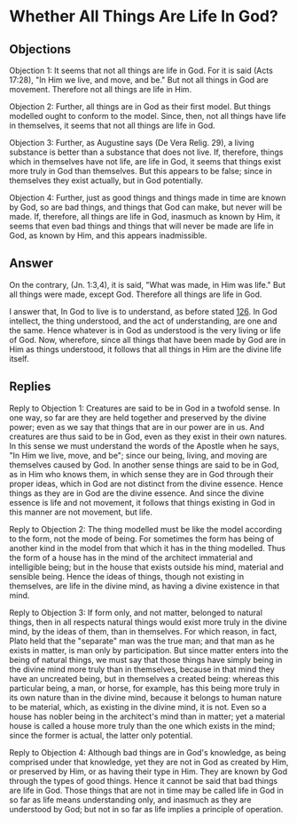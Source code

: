 # Whether All Things Are Life In God?

## Objections

Objection 1: It seems that not all things are life in God. For it is said (Acts 17:28), "In Him we live, and move, and be." But not all things in God are movement. Therefore not all things are life in Him.

Objection 2: Further, all things are in God as their first model. But things modelled ought to conform to the model. Since, then, not all things have life in themselves, it seems that not all things are life in God.

Objection 3: Further, as Augustine says (De Vera Relig. 29), a living substance is better than a substance that does not live. If, therefore, things which in themselves have not life, are life in God, it seems that things exist more truly in God than themselves. But this appears to be false; since in themselves they exist actually, but in God potentially.

Objection 4: Further, just as good things and things made in time are known by God, so are bad things, and things that God can make, but never will be made. If, therefore, all things are life in God, inasmuch as known by Him, it seems that even bad things and things that will never be made are life in God, as known by Him, and this appears inadmissible.

## Answer

On the contrary, (Jn. 1:3,4), it is said, "What was made, in Him was life." But all things were made, except God. Therefore all things are life in God.

I answer that, In God to live is to understand, as before stated [126](A[3]). In God intellect, the thing understood, and the act of understanding, are one and the same. Hence whatever is in God as understood is the very living or life of God. Now, wherefore, since all things that have been made by God are in Him as things understood, it follows that all things in Him are the divine life itself.

## Replies

Reply to Objection 1: Creatures are said to be in God in a twofold sense. In one way, so far are they are held together and preserved by the divine power; even as we say that things that are in our power are in us. And creatures are thus said to be in God, even as they exist in their own natures. In this sense we must understand the words of the Apostle when he says, "In Him we live, move, and be"; since our being, living, and moving are themselves caused by God. In another sense things are said to be in God, as in Him who knows them, in which sense they are in God through their proper ideas, which in God are not distinct from the divine essence. Hence things as they are in God are the divine essence. And since the divine essence is life and not movement, it follows that things existing in God in this manner are not movement, but life.

Reply to Objection 2: The thing modelled must be like the model according to the form, not the mode of being. For sometimes the form has being of another kind in the model from that which it has in the thing modelled. Thus the form of a house has in the mind of the architect immaterial and intelligible being; but in the house that exists outside his mind, material and sensible being. Hence the ideas of things, though not existing in themselves, are life in the divine mind, as having a divine existence in that mind.

Reply to Objection 3: If form only, and not matter, belonged to natural things, then in all respects natural things would exist more truly in the divine mind, by the ideas of them, than in themselves. For which reason, in fact, Plato held that the "separate" man was the true man; and that man as he exists in matter, is man only by participation. But since matter enters into the being of natural things, we must say that those things have simply being in the divine mind more truly than in themselves, because in that mind they have an uncreated being, but in themselves a created being: whereas this particular being, a man, or horse, for example, has this being more truly in its own nature than in the divine mind, because it belongs to human nature to be material, which, as existing in the divine mind, it is not. Even so a house has nobler being in the architect's mind than in matter; yet a material house is called a house more truly than the one which exists in the mind; since the former is actual, the latter only potential.

Reply to Objection 4: Although bad things are in God's knowledge, as being comprised under that knowledge, yet they are not in God as created by Him, or preserved by Him, or as having their type in Him. They are known by God through the types of good things. Hence it cannot be said that bad things are life in God. Those things that are not in time may be called life in God in so far as life means understanding only, and inasmuch as they are understood by God; but not in so far as life implies a principle of operation.